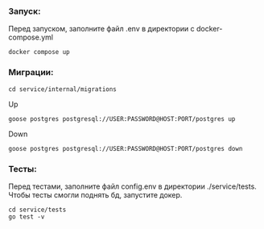 ### **Запуск**:
Перед запуском, заполните файл .env в директории с docker-compose.yml
```
docker compose up
```

### **Миграции**:
```
cd service/internal/migrations
```
Up
```
goose postgres postgresql://USER:PASSWORD@HOST:PORT/postgres up
```
Down
```
goose postgres postgresql://USER:PASSWORD@HOST:PORT/postgres down
```

### **Тесты**:
Перед тестами, заполните файл config.env в директории ./service/tests. Чтобы тесты смогли поднять бд, запустите докер.
```
cd service/tests
go test -v
```
